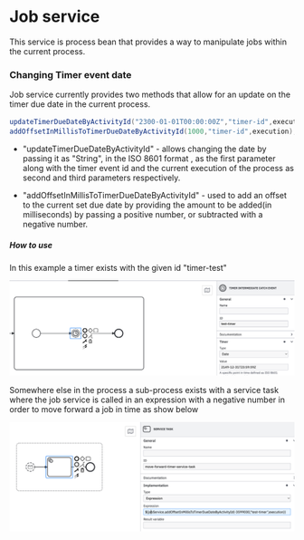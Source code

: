 # Job service

This service is process bean that provides a way to manipulate jobs within the current process.

### Changing Timer event date  

Job service currently provides two methods that allow for an update on the timer due date in the current process.

```java
updateTimerDueDateByActivityId("2300-01-01T00:00:00Z","timer-id",execution);
addOffsetInMillisToTimerDueDateByActivityId(1000,"timer-id",execution);
```
- "updateTimerDueDateByActivityId" - allows changing the date by passing it as "String", in the ISO 8601 format , as the
  first parameter along with the timer event id and the current execution of the process as second and third parameters
  respectively.

- "addOffsetInMillisToTimerDueDateByActivityId" - used to add an offset to the current set due date by providing the amount
to be added(in milliseconds) by passing a positive number, or subtracted with a negative number.

##### How to use

In this example a timer exists with the given id "timer-test"

![timer](./../img/timer.png)

Somewhere else in the process a sub-process exists with a service task where
the job service is called in an expression with a negative number in order to move
forward a job in time as show below

![job-service-example](./../img/job-service-example.png)






